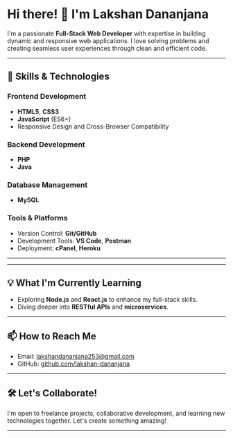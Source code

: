 # Hi there! 👋 I'm Lakshan Dananjana

I'm a passionate **Full-Stack Web Developer** with expertise in building dynamic and responsive web applications. I love solving problems and creating seamless user experiences through clean and efficient code.

---

## 🚀 Skills & Technologies

### Frontend Development
- **HTML5**, **CSS3** 
- **JavaScript** (ES6+)
- Responsive Design and Cross-Browser Compatibility

### Backend Development
- **PHP**
- **Java**

### Database Management
- **MySQL**

### Tools & Platforms
- Version Control: **Git/GitHub**
- Development Tools: **VS Code**, **Postman**
- Deployment: **cPanel**, **Heroku**

---

---

## 💡 What I'm Currently Learning
- Exploring **Node.js** and **React.js** to enhance my full-stack skills.
- Diving deeper into **RESTful APIs** and **microservices**.

---

## 📫 How to Reach Me
- Email: [lakshandananjana253@gmail.com](#)
- GitHub: [github.com/lakshan-dananjana](#)

---

## 🛠️ Let's Collaborate!
I'm open to freelance projects, collaborative development, and learning new technologies together. Let's create something amazing!

---
